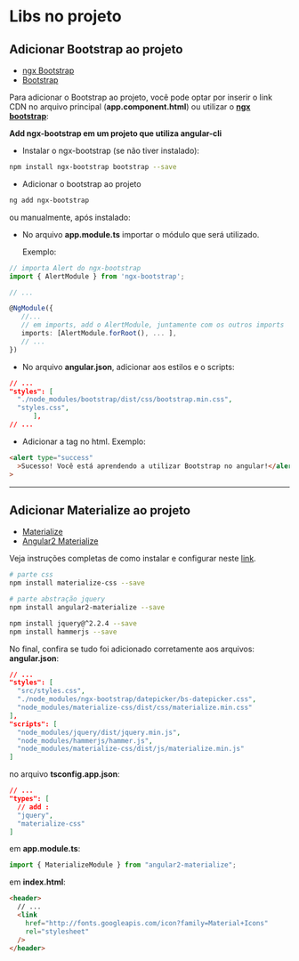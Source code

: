 # Libs no projeto

## Adicionar Bootstrap ao projeto

- [ngx Bootstrap](https://github.com/valor-software/ngx-bootstrap/blob/development/docs/getting-started/ng-cli.md)
- [Bootstrap](https://getbootstrap.com/)

Para adicionar o Bootstrap ao projeto, você pode optar por inserir o link CDN no arquivo principal (**app.component.html**) ou utilizar o **[ngx bootstrap](https://github.com/valor-software/ngx-bootstrap/blob/development/docs/getting-started/ng-cli.md)**:

**Add ngx-bootstrap em um projeto que utiliza angular-cli**

- Instalar o ngx-bootstrap (se não tiver instalado):

```bash
npm install ngx-bootstrap bootstrap --save
```

- Adicionar o bootstrap ao projeto

```bash
ng add ngx-bootstrap
```

ou manualmente, após instalado:

- No arquivo **app.module.ts** importar o módulo que será utilizado.

  Exemplo:

```ts
// importa Alert do ngx-bootstrap
import { AlertModule } from 'ngx-bootstrap';

// ...

@NgModule({
   //...
   // em imports, add o AlertModule, juntamente com os outros imports
   imports: [AlertModule.forRoot(), ... ],
   // ...
})

```

- No arquivo **angular.json**, adicionar aos estilos e o scripts:

```json
// ...
"styles": [
  "./node_modules/bootstrap/dist/css/bootstrap.min.css",
  "styles.css",
      ],
// ...


```

- Adicionar a tag no html. Exemplo:

```html
<alert type="success"
  >Sucesso! Você está aprendendo a utilizar Bootstrap no angular!</alert
>
```

---

## Adicionar Materialize ao projeto

- [Materialize](https://materializecss.com/)
- [Angular2 Materialize](https://www.npmjs.com/package/angular2-materialize)

Veja instruções completas de como instalar e configurar neste [link](https://www.npmjs.com/package/angular2-materialize#installing--configuring-angular2-materialize-in-projects-created-with-the-angular-cli).

```bash
# parte css
npm install materialize-css --save

# parte abstração jquery
npm install angular2-materialize --save
```

```bash
npm install jquery@^2.2.4 --save
npm install hammerjs --save
```

<!-- ```bash
npm install --save ngx-materialize
``` -->

No final, confira se tudo foi adicionado corretamente aos arquivos:
**angular.json**:

```json
// ...
"styles": [
  "src/styles.css",
  "./node_modules/ngx-bootstrap/datepicker/bs-datepicker.css",
  "node_modules/materialize-css/dist/css/materialize.min.css"
],
"scripts": [
  "node_modules/jquery/dist/jquery.min.js",
  "node_modules/hammerjs/hammer.js",
  "node_modules/materialize-css/dist/js/materialize.min.js"
]
```

no arquivo **tsconfig.app.json**:

```json
// ...
"types": [
  // add :
  "jquery",
  "materialize-css"
]
```

em **app.module.ts**:

```ts
import { MaterializeModule } from "angular2-materialize";
```

em **index.html**:

```html
<header>
  // ...
  <link
    href="http://fonts.googleapis.com/icon?family=Material+Icons"
    rel="stylesheet"
  />
</header>
```

